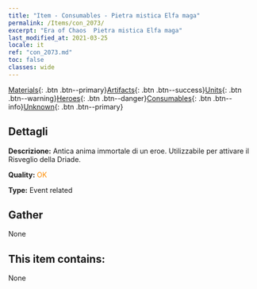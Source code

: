```yaml
---
title: "Item - Consumables - Pietra mistica Elfa maga"
permalink: /Items/con_2073/
excerpt: "Era of Chaos  Pietra mistica Elfa maga"
last_modified_at: 2021-03-25
locale: it
ref: "con_2073.md"
toc: false
classes: wide
---
```

 [Materials](/it/Items/){: .btn .btn--primary}[Artifacts](/it/Items/Artifacts/){: .btn .btn--success}[Units](/it/Items/Units/){: .btn .btn--warning}[Heroes](/it/Items/Heroes/){: .btn .btn--danger}[Consumables](/it/Items/Consumables/){: .btn .btn--info}[Unknown](/it/Items/Unknown/){: .btn .btn--primary}

## Dettagli
 **Descrizione:** Antica anima immortale di un eroe. Utilizzabile per attivare il Risveglio della Driade.

 **Quality:** <span style="color: #FF8C00">OK</span>

 **Type:** Event related

## Gather

  None

## This item contains:

  None

